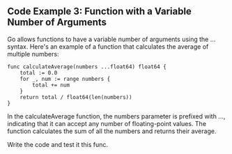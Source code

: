 ## Code Example 3: Function with a Variable Number of Arguments

Go allows functions to have a variable number of arguments using the ... syntax. Here's an example of a function that calculates the average of multiple numbers:

```
func calculateAverage(numbers ...float64) float64 {
    total := 0.0
    for _, num := range numbers {
        total += num
    }
    return total / float64(len(numbers))
}
```
In the calculateAverage function, the numbers parameter is prefixed with ..., indicating that it can accept any number of floating-point values. The function calculates the sum of all the numbers and returns their average.

Write the code and test it this func.